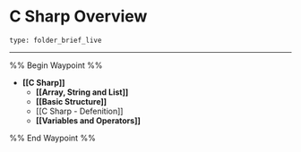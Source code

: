 # C Sharp Overview
 
```ccard
type: folder_brief_live
```
 
___

%% Begin Waypoint %%
- **[[C Sharp]]**
	- **[[Array, String and List]]**
	- **[[Basic Structure]]**
	- [[C Sharp - Defenition]]
	- **[[Variables and Operators]]**

%% End Waypoint %%